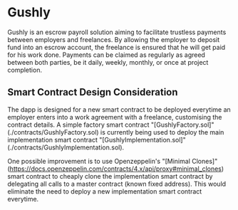 # Gushly
Gushly is an escrow payroll solution aiming to facilitate trustless payments between employers and freelances. By allowing the employer to deposit fund into an escrow account, the freelance is ensured that he will get paid for his work done. Payments can be claimed as regularly as agreed between both parties, be it daily, weekly, monthly, or once at project completion.

## Smart Contract Design Consideration
The dapp is designed for a new smart contract to be deployed everytime an employer enters into a work agreement with a freelance, customising the contract details. A simple factory smart contract "[GushlyFactory.sol]"(./contracts/GushlyFactory.sol) is currently being used to deploy the main implementation smart contract "[GushlyImplementation.sol]"(./contracts/GushlyImplementation.sol).

One possible improvement is to use Openzeppelin's "[Minimal Clones]"(https://docs.openzeppelin.com/contracts/4.x/api/proxy#minimal_clones) smart contract to cheaply clone the implementation smart contract by delegating all calls to a master contract (known fixed address). This would eliminate the need to deploy a new implementation smart contract everytime.